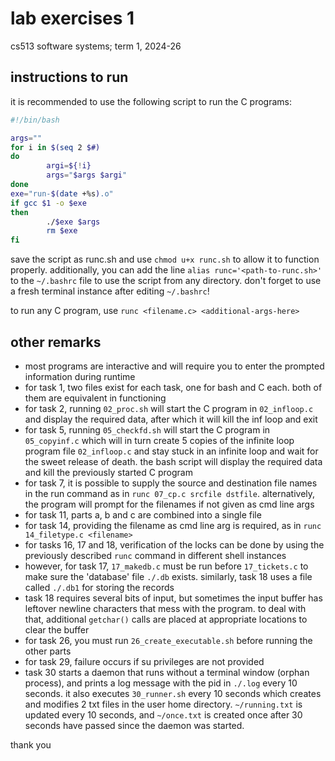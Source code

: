 # lab exercises 1
cs513 software systems; term 1, 2024-26  

## instructions to run

it is recommended to use the following script to run the C programs:
```bash
#!/bin/bash

args=""
for i in $(seq 2 $#)
do
        argi=${!i}
        args="$args $argi"
done
exe="run-$(date +%s).o"
if gcc $1 -o $exe
then
        ./$exe $args
        rm $exe
fi
```
save the script as runc.sh and use `chmod u+x runc.sh` to allow it to function properly. additionally, you can add the line `alias runc='<path-to-runc.sh>'` to the `~/.bashrc` file to use the script from any directory. don't forget to use a fresh terminal instance after editing `~/.bashrc`!

to run any C program, use
`runc <filename.c> <additional-args-here>`

## other remarks

- most programs are interactive and will require you to enter the prompted information during runtime
- for task 1, two files exist for each task, one for bash and C each. both of them are equivalent in functioning
- for task 2, running `02_proc.sh` will start the C program in `02_infloop.c` and display the required data, after which it will kill the inf loop and exit
- for task 5, running `05_checkfd.sh` will start the C program in `05_copyinf.c` which will in turn create 5 copies of the infinite loop program file `02_infloop.c` and stay stuck in an infinite loop and wait for the sweet release of death. the bash script will display the required data and kill the previously started C program
- for task 7, it is possible to supply the source and destination file names in the run command as in `runc 07_cp.c srcfile dstfile`. alternatively, the program will prompt for the filenames if not given as cmd line args
- for task 11, parts a, b and c are combined into a single file
- for task 14, providing the filename as cmd line arg is required, as in `runc 14_filetype.c <filename>`
- for tasks 16, 17 and 18, verification of the locks can be done by using the previously described `runc` command in different shell instances
- however, for task 17, `17_makedb.c` must be run before `17_tickets.c` to make sure the 'database' file `./.db` exists. similarly, task 18 uses a file called `./.db1` for storing the records
- task 18 requires several bits of input, but sometimes the input buffer has leftover newline characters that mess with the program. to deal with that, additional `getchar()` calls are placed at appropriate locations to clear the buffer
- for task 26, you must run `26_create_executable.sh` before running the other parts
- for task 29, failure occurs if su privileges are not provided
- task 30 starts a daemon that runs without a terminal window (orphan process), and prints a log message with the pid in `./.log` every 10 seconds. it also executes `30_runner.sh` every 10 seconds which creates and modifies 2 txt files in the user home directory. `~/running.txt` is updated every 10 seconds, and `~/once.txt` is created once after 30 seconds have passed since the daemon was started.
  
thank you

